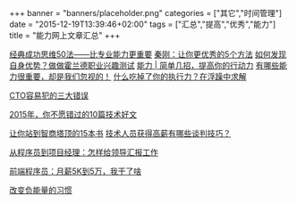 +++
banner = "banners/placeholder.png"
categories = ["其它","时间管理"]
date = "2015-12-19T13:39:46+02:00"
tags = ["汇总","提高","优秀","能力"]
title = "能力网上文章汇总"
+++

   
[经典成功思维50法——比专业能力更重要](https://mp.weixin.qq.com/s?__biz=MjM5MjI1OTI5Mw==&mid=203821666&idx=1&sn=e56d2300b0da879334132a4bda458aa6&key=41ecb04b05111003ef43a0f36b6f150cc0dad9cd0880ed67003f89180a29071680d179f81b652176774ef48d7566cbec&ascene=0&uin=MTM0ODQyNTk1&devicetype=iMac+MacBookAir7%2C1+OSX+OSX+10.10.5+build(14F1021)&version=11020201&pass_ticket=OUgFBuA2yqcV7ExJVNrQtm5NukTejEXnNHTun2M8jg8%3D)
[秦刚：让你更优秀的5个方法](http://toutiao.com/i6203853068188172802/?tt_from=weixin&utm_campaign=client_share&app=news_article&utm_source=weixin&iid=3374359182&utm_medium=toutiao_ios&wxshare_count=1)
[如何发现自身优势？做做霍兰德职业兴趣测试](https://mp.weixin.qq.com/s?__biz=MzA5OTEwODY5NQ==&mid=201683009&idx=1&sn=f1bdb16b9710fc8c3aee94f51cd4702c&scene=2&key=41ecb04b051110036133497729191bc29c1eb6d6db650048171658e7a46cffa376f12c634f7d8da018cee82ea57cb925&ascene=0&uin=MTM0ODQyNTk1&devicetype=iMac+MacBookAir7%2C1+OSX+OSX+10.10.5+build(14F1021)&version=11020201&pass_ticket=OUgFBuA2yqcV7ExJVNrQtm5NukTejEXnNHTun2M8jg8%3D)
[能力 | 简单几招，提高你的行动力](https://mp.weixin.qq.com/s?__biz=MjM5NzI0NTMyMA==&mid=202900912&idx=3&sn=3f60e4d2df7100d1c461dc5b97f2c99e&key=41ecb04b05111003d411f64480b970cafcc92cf5ceb041c06333d0326c4acff0618f186a3e9528cb444228ac07f4a975&ascene=0&uin=MTM0ODQyNTk1&devicetype=iMac+MacBookAir7%2C1+OSX+OSX+10.10.5+build(14F1021)&version=11020201&pass_ticket=OUgFBuA2yqcV7ExJVNrQtm5NukTejEXnNHTun2M8jg8%3D)
[有哪些能力很重要，却是我们忽视的！](https://mp.weixin.qq.com/s?__biz=MjM5NDg2NjA4MQ==&mid=401519209&idx=1&sn=a9d126b936461f9ff43c0650731ef03f&scene=0&key=41ecb04b051110033013ea8ba4e1b140ae39c0d851b25c748a5e23be5a005c2582a050a39a7391610e91764c4e89c680&ascene=0&uin=MTM0ODQyNTk1&devicetype=iMac+MacBookAir7%2C1+OSX+OSX+10.10.5+build(14F1021)&version=11020201&pass_ticket=OUgFBuA2yqcV7ExJVNrQtm5NukTejEXnNHTun2M8jg8%3D)
[什么吃掉了你的执行力？在浮躁中求解](https://mp.weixin.qq.com/s?__biz=MjAzNzMzNTkyMQ==&mid=200798223&idx=1&sn=dbffea594a1ce120220728876ea93169&scene=0&key=41ecb04b05111003414f0bd8cf7e42ad595ee18adc728fb76a5744ac067f2e5fe2d0e5a52e550845a2c9b07370d0e19d&ascene=0&uin=MTM0ODQyNTk1&devicetype=iMac+MacBookAir7%2C1+OSX+OSX+10.10.5+build(14F1021)&version=11020201&pass_ticket=OUgFBuA2yqcV7ExJVNrQtm5NukTejEXnNHTun2M8jg8%3D)


[CTO容易犯的三大错误](https://mp.weixin.qq.com/mp/appmsg/show?__biz=MjM5MjAwODM4MA==&appmsgid=10001204&itemidx=2&sign=485a4dfe2e22e27e960a512d3ba15f96&uin=MTM0ODQyNTk1&key=41ecb04b05111003b40f45ad3a5502d39130edb66f1311eb32c991e4555f612b07d04f2d080325135df45fc98a0014d1&ascene=0&pass_ticket=OUgFBuA2yqcV7ExJVNrQtm5NukTejEXnNHTun2M8jg8%3D)

[2015年，你不愿错过的10篇技术好文](https://mp.weixin.qq.com/s?__biz=MjM5MDE0Mjc4MA==&mid=402002243&idx=1&sn=5b0eee66674c197051f7c46e7cfb86d2&scene=1&srcid=0105MnnkAP6XHzy4qKuDid6O&key=41ecb04b0511100352bfad5ed4fb2aa288e4a75bd15b1613fa8fded7b4d3ccca6b6bf540f2edcce80468aaf1fbb7f356&ascene=0&uin=MTM0ODQyNTk1&devicetype=iMac14%2C1+OSX+OSX+10.10.5+build(14F1509)&version=11020201&pass_ticket=T6Izr7VejgXglLiUgnU%2BNn3Krf%2B8VLr8qP2%2BC0qr7dY%3D)

[让你站到智商塔顶的15本书](http://toutiao.com/i6214021490111676930/?tt_from=weixin&app=news_article&wxshare_count=2&from=timeline&isappinstalled=0)
[技术人员获得高薪有哪些谈判技巧？](https://mp.weixin.qq.com/s?__biz=MjM5MjAwODM4MA==&mid=207487778&idx=1&sn=de4ed5982fae2af5e162b3f418f3a783&key=41ecb04b05111003b9a0b7288c6b1dbf6e9d874b4538a4a898d2406804477382d1141d098666a1c0d84a6f289c1319fc&ascene=0&uin=MTM0ODQyNTk1&devicetype=iMac+MacBookAir7%2C1+OSX+OSX+10.10.5+build(14F1021)&version=11020201&pass_ticket=OUgFBuA2yqcV7ExJVNrQtm5NukTejEXnNHTun2M8jg8%3D)

[从程序员到项目经理：怎样给领导汇报工作](https://mp.weixin.qq.com/mp/appmsg/show?__biz=MjM5OTM0MzIwMQ==&appmsgid=10000725&itemidx=1&sign=cbe8d14d34d9fffdb8d69e05cbb52fe7&uin=MTM0ODQyNTk1&key=41ecb04b05111003976cbfde049a99b3f9e8031008837460fe4d08b0596dab5db2e90a150329ef571d6587901625165a&ascene=0&pass_ticket=OUgFBuA2yqcV7ExJVNrQtm5NukTejEXnNHTun2M8jg8%3D)

[前端程序员：月薪5K到5万，我干了啥](https://mp.weixin.qq.com/s?__biz=MjAzNzMzNTkyMQ==&mid=404177389&idx=1&sn=37eee578598b624f674260c3d5894d9b&scene=0&key=41ecb04b0511100315b5daeffe5685b8ea2bc3d1fa770db78c099acb1e339f23176ae61f2eae4f1f024c0b2ddf56b74c&ascene=0&uin=MTM0ODQyNTk1&devicetype=iMac+MacBookAir7%2C1+OSX+OSX+10.10.5+build(14F1021)&version=11020201&pass_ticket=OUgFBuA2yqcV7ExJVNrQtm5NukTejEXnNHTun2M8jg8%3D)

[改变负能量的习惯](https://mp.weixin.qq.com/s?__biz=MzAxNjA2MzExOA==&mid=204802061&idx=3&sn=c24a342a5a94038f9ec48718a0ebaa40&key=41ecb04b05111003103aaf15b90552dac2ce47cebe16f0e99f1b5e09619a521df8f0d274a76a634ce7ee91db43a546ea&ascene=0&uin=MTM0ODQyNTk1&devicetype=iMac+MacBookAir7%2C1+OSX+OSX+10.10.5+build(14F1021)&version=11020201&pass_ticket=OUgFBuA2yqcV7ExJVNrQtm5NukTejEXnNHTun2M8jg8%3D)


